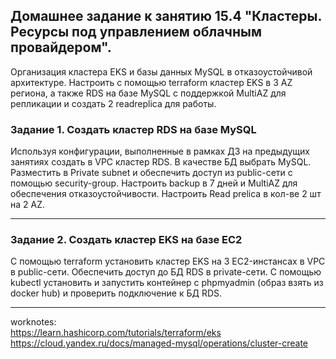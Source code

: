 ## Домашнее задание к занятию 15.4 "Кластеры. Ресурсы под управлением облачным провайдером".

Организация кластера EKS и базы данных MySQL в отказоустойчивой архитектуре.
Настроить с помощью terraform кластер EKS в 3 AZ региона, а также RDS на базе MySQL с поддержкой MultiAZ для репликации и создать 2 readreplica для работы.


### Задание 1. Создать кластер RDS на базе MySQL

Используя конфигурации, выполненные в рамках ДЗ на предыдущих занятиях создать в VPC кластер RDS.
В качестве БД выбрать MySQL. Разместить в Private subnet и обеспечить доступ из public-сети c помощью security-group.
Настроить backup в 7 дней и MultiAZ для обеспечения отказоустойчивости.
Настроить Read prelica в кол-ве 2 шт на 2 AZ.

---

### Задание 2. Создать кластер EKS на базе EC2

С помощью terraform установить кластер EKS на 3 EC2-инстансах в VPC в public-сети.
Обеспечить доступ до БД RDS в private-сети.
С помощью kubectl установить и запустить контейнер с phpmyadmin (образ взять из docker hub) и проверить подключение к БД RDS.


---
worknotes: </br> 
https://learn.hashicorp.com/tutorials/terraform/eks </br> 
https://cloud.yandex.ru/docs/managed-mysql/operations/cluster-create </br> 
